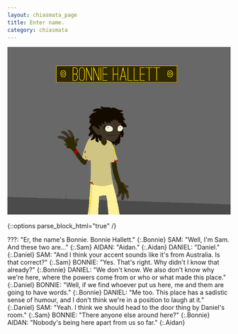 ```yaml
---
layout: chiasmata_page
title: Enter name.
category: chiasmata
---
```


![037](/chiasmata/images/narrative/036.gif)

{::options parse_block_html="true" /}
<div class="dialogue">
???: "Er, the name's Bonnie. Bonnie Hallett."
{:.Bonnie}
SAM: "Well, I'm Sam. And these two are..."
{:.Sam}
AIDAN: "Aidan."
{:.Aidan}
DANIEL: "Daniel."
{:.Daniel}
SAM: "And I think your accent sounds like it's from Australia. Is that correct?"
{:.Sam}
BONNIE: "Yes. That's right. Why didn't I know that already?"
{:.Bonnie}
DANIEL: "We don't know. We also don't know why we're here, where the powers come from or who or what made this place."
{:.Daniel}
BONNIE: "Well, if we find whoever put us here, me and them are going to have words."
{:.Bonnie}
DANIEL: "Me too. This place has a sadistic sense of humour, and I don't think we're in a position to laugh at it."
{:.Daniel}
SAM: "Yeah. I think we should head to the door thing by Daniel's room."
{:.Sam}
BONNIE: "There anyone else around here?"
{:.Bonnie}
AIDAN: "Nobody's being here apart from us so far."
{:.Aidan}
</div>